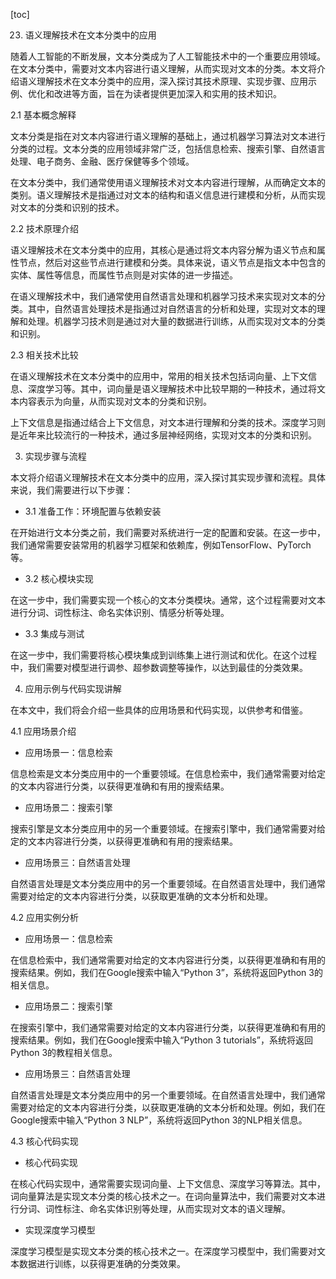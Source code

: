 
[toc]                    
                
                
23. 语义理解技术在文本分类中的应用

随着人工智能的不断发展，文本分类成为了人工智能技术中的一个重要应用领域。在文本分类中，需要对文本内容进行语义理解，从而实现对文本的分类。本文将介绍语义理解技术在文本分类中的应用，深入探讨其技术原理、实现步骤、应用示例、优化和改进等方面，旨在为读者提供更加深入和实用的技术知识。

2.1 基本概念解释

文本分类是指在对文本内容进行语义理解的基础上，通过机器学习算法对文本进行分类的过程。文本分类的应用领域非常广泛，包括信息检索、搜索引擎、自然语言处理、电子商务、金融、医疗保健等多个领域。

在文本分类中，我们通常使用语义理解技术对文本内容进行理解，从而确定文本的类别。语义理解技术是指通过对文本的结构和语义信息进行建模和分析，从而实现对文本的分类和识别的技术。

2.2 技术原理介绍

语义理解技术在文本分类中的应用，其核心是通过将文本内容分解为语义节点和属性节点，然后对这些节点进行建模和分类。具体来说，语义节点是指文本中包含的实体、属性等信息，而属性节点则是对实体的进一步描述。

在语义理解技术中，我们通常使用自然语言处理和机器学习技术来实现对文本的分类。其中，自然语言处理技术是指通过对自然语言的分析和处理，实现对文本的理解和处理。机器学习技术则是通过对大量的数据进行训练，从而实现对文本的分类和识别。

2.3 相关技术比较

在语义理解技术在文本分类中的应用中，常用的相关技术包括词向量、上下文信息、深度学习等。其中，词向量是语义理解技术中比较早期的一种技术，通过将文本内容表示为向量，从而实现对文本的分类和识别。

上下文信息是指通过结合上下文信息，对文本进行理解和分类的技术。深度学习则是近年来比较流行的一种技术，通过多层神经网络，实现对文本的分类和识别。

3. 实现步骤与流程

本文将介绍语义理解技术在文本分类中的应用，深入探讨其实现步骤和流程。具体来说，我们需要进行以下步骤：

- 3.1 准备工作：环境配置与依赖安装

在开始进行文本分类之前，我们需要对系统进行一定的配置和安装。在这一步中，我们通常需要安装常用的机器学习框架和依赖库，例如TensorFlow、PyTorch等。

- 3.2 核心模块实现

在这一步中，我们需要实现一个核心的文本分类模块。通常，这个过程需要对文本进行分词、词性标注、命名实体识别、情感分析等处理。

- 3.3 集成与测试

在这一步中，我们需要将核心模块集成到训练集上进行测试和优化。在这个过程中，我们需要对模型进行调参、超参数调整等操作，以达到最佳的分类效果。

4. 应用示例与代码实现讲解

在本文中，我们将会介绍一些具体的应用场景和代码实现，以供参考和借鉴。

4.1 应用场景介绍

- 应用场景一：信息检索

信息检索是文本分类应用中的一个重要领域。在信息检索中，我们通常需要对给定的文本内容进行分类，以获得更准确和有用的搜索结果。

- 应用场景二：搜索引擎

搜索引擎是文本分类应用中的另一个重要领域。在搜索引擎中，我们通常需要对给定的文本内容进行分类，以获得更准确和有用的搜索结果。

- 应用场景三：自然语言处理

自然语言处理是文本分类应用中的另一个重要领域。在自然语言处理中，我们通常需要对给定的文本内容进行分类，以获取更准确的文本分析和处理。

4.2 应用实例分析

- 应用场景一：信息检索

在信息检索中，我们通常需要对给定的文本内容进行分类，以获得更准确和有用的搜索结果。例如，我们在Google搜索中输入“Python 3”，系统将返回Python 3的相关信息。

- 应用场景二：搜索引擎

在搜索引擎中，我们通常需要对给定的文本内容进行分类，以获得更准确和有用的搜索结果。例如，我们在Google搜索中输入“Python 3 tutorials”，系统将返回Python 3的教程相关信息。

- 应用场景三：自然语言处理

自然语言处理是文本分类应用中的另一个重要领域。在自然语言处理中，我们通常需要对给定的文本内容进行分类，以获取更准确的文本分析和处理。例如，我们在Google搜索中输入“Python 3 NLP”，系统将返回Python 3的NLP相关信息。

4.3 核心代码实现

- 核心代码实现

在核心代码实现中，通常需要实现词向量、上下文信息、深度学习等算法。其中，词向量算法是实现文本分类的核心技术之一。在词向量算法中，我们需要对文本进行分词、词性标注、命名实体识别等处理，从而实现对文本的语义理解。

- 实现深度学习模型

深度学习模型是实现文本分类的核心技术之一。在深度学习模型中，我们需要对文本数据进行训练，以获得更准确的分类效果。

